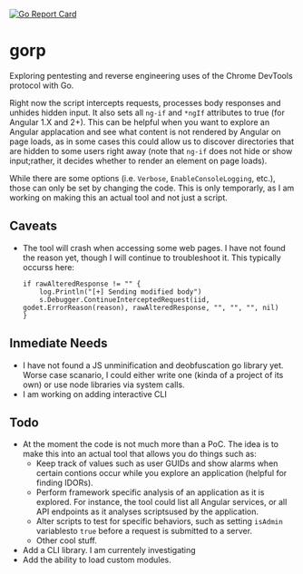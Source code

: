 [![Go Report Card](https://goreportcard.com/badge/github.com/DharmaOfCode/gorp)](https://goreportcard.com/report/github.com/DharmaOfCode/gorp)

# gorp
Exploring pentesting and reverse engineering uses of the Chrome DevTools protocol with Go. 

Right now the script intercepts requests, processes body responses and unhides hidden input. It also sets all `ng-if` and `*ngIf` attributes to true (for Angular 1.X and 2+). This can be helpful when you want to explore an Angular applacation and see what content is not rendered by Angular on page loads, as in some cases this could allow us to discover directories that are hidden to some users right away (note that `ng-if` does not hide or show input;rather, it decides whether to render an element on page loads). 

While there are some options (i.e. `Verbose`, `EnableConsoleLogging`, etc.), those can only be set by changing the code. This is only temporarly, as I am working on making this an actual tool and not just a script.  

## Caveats
- The tool will crash when accessing some web pages. I have not found the reason yet, though I will continue to troubleshoot it. This typically occurss here:

   ```golang
   if rawAlteredResponse != "" {
	   log.Println("[+] Sending modified body")
	   s.Debugger.ContinueInterceptedRequest(iid, godet.ErrorReason(reason), rawAlteredResponse, "", "", "", nil)
   }
   ```


## Inmediate Needs
- I have not found a JS unminification and deobfuscation go library yet. Worse case scanario, I could either write one (kinda of a project of its own) or use node libraries via system calls.
- I am working on adding interactive CLI

## Todo
 
 - At the moment the code is not much more than a PoC. The idea is to make this into an actual tool that allows you do things such as:
     - Keep track of values such as user GUIDs and show alarms when certain contions occur while you explore an application (helpful for finding IDORs).
     - Perform framework specific analysis of an application as it is explored. For instance, the tool could list all Angular services, or all API endpoints as it analyses scriptsused by the application.
     - Alter scripts to test for specific behaviors, such as setting `isAdmin` variablesto `true` before a request is submitted to a server.
     - Other cool stuff.
 - Add a CLI library. I am currentely investigating 
 - Add the ability to load custom modules. 

